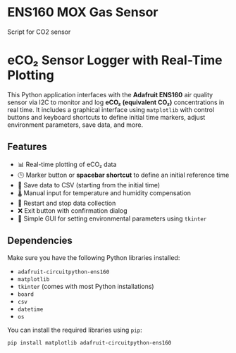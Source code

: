 # ENS160 MOX Gas Sensor
Script for CO2 sensor

# eCO₂ Sensor Logger with Real-Time Plotting

This Python application interfaces with the **Adafruit ENS160** air quality sensor via I2C to monitor and log **eCO₂ (equivalent CO₂)** concentrations in real time. It includes a graphical interface using `matplotlib` with control buttons and keyboard shortcuts to define initial time markers, adjust environment parameters, save data, and more.

## Features

- 📊 Real-time plotting of eCO₂ data
- 🕒 Marker button or **spacebar shortcut** to define an initial reference time
- 💾 Save data to CSV (starting from the initial time)
- 🌡️ Manual input for temperature and humidity compensation
- 🔁 Restart and stop data collection
- ❌ Exit button with confirmation dialog
- 🧭 Simple GUI for setting environmental parameters using `tkinter`

## Dependencies

Make sure you have the following Python libraries installed:

- `adafruit-circuitpython-ens160`
- `matplotlib`
- `tkinter` (comes with most Python installations)
- `board`
- `csv`
- `datetime`
- `os`

You can install the required libraries using `pip`:

```bash
pip install matplotlib adafruit-circuitpython-ens160
